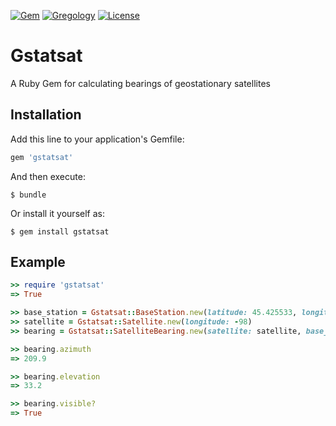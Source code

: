 [![Gem](https://img.shields.io/gem/v/gstatsat.svg?style=flat)](http://rubygems.org/gems/gstatsat)
[![Gregology](https://img.shields.io/badge/contact-Gregology-blue.svg?style=flat)](http://gregology.net/contact/)
[![License](http://img.shields.io/badge/license-MIT-green.svg?style=flat)](https://github.com/gregology/gstatsat/blob/master/LICENSE)

# Gstatsat
A Ruby Gem for calculating bearings of geostationary satellites

## Installation

Add this line to your application's Gemfile:

``` ruby
gem 'gstatsat'
```

And then execute:

    $ bundle

Or install it yourself as:

    $ gem install gstatsat

## Example
```  ruby
>> require 'gstatsat'
=> True

>> base_station = Gstatsat::BaseStation.new(latitude: 45.425533, longitude: -75.692482)
>> satellite = Gstatsat::Satellite.new(longitude: -98)
>> bearing = Gstatsat::SatelliteBearing.new(satellite: satellite, base_station: base_station)

>> bearing.azimuth
=> 209.9

>> bearing.elevation
=> 33.2

>> bearing.visible?
=> True
```
